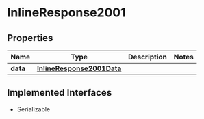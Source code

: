 

# InlineResponse2001


## Properties

Name | Type | Description | Notes
------------ | ------------- | ------------- | -------------
**data** | [**InlineResponse2001Data**](InlineResponse2001Data.md) |  | 


## Implemented Interfaces

* Serializable


